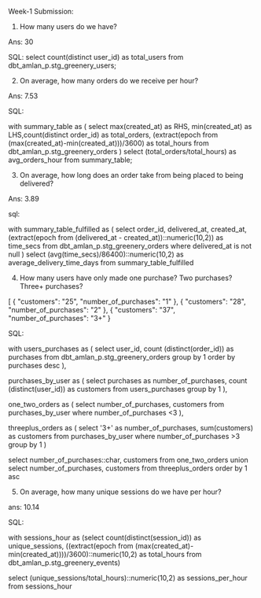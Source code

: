 Week-1 Submission:

1. How many users do we have?

Ans: 30

SQL:
select count(distinct user_id) as total_users from dbt_amlan_p.stg_greenery_users;

2. On average, how many orders do we receive per hour?

Ans: 7.53

SQL:

with summary_table as 
  (
    select max(created_at) as RHS, min(created_at) as LHS,count(distinct order_id) as total_orders, (extract(epoch from (max(created_at)-min(created_at)))/3600) as total_hours
    from dbt_amlan_p.stg_greenery_orders
  )
select (total_orders/total_hours) as avg_orders_hour from summary_table;

3. On average, how long does an order take from being placed to being delivered?

Ans: 3.89

sql:

with summary_table_fulfilled as 
    (
      select order_id, delivered_at, created_at,(extract(epoch from (delivered_at - created_at))::numeric(10,2)) as time_secs from dbt_amlan_p.stg_greenery_orders
      where delivered_at is not null
    )
select (avg(time_secs)/86400)::numeric(10,2) as average_delivery_time_days from summary_table_fulfilled
    
4. How many users have only made one purchase? Two purchases? Three+ purchases?

[
 {
  "customers": "25",
  "number_of_purchases": "1"
 },
 {
  "customers": "28",
  "number_of_purchases": "2"
 },
 {
  "customers": "37",
  "number_of_purchases": "3+"
 }

SQL:

 with users_purchases as 
    (
    select user_id, count (distinct(order_id)) as purchases
    from dbt_amlan_p.stg_greenery_orders
    group by 1
    order by purchases desc
    ),

purchases_by_user as 
   (
   select purchases as number_of_purchases, count (distinct(user_id)) as customers from users_purchases
    group by 1
   ), 
   
one_two_orders as 
(
  select number_of_purchases, customers 
  from purchases_by_user
  where number_of_purchases <3
),

threeplus_orders as 
(
select '3+' as number_of_purchases, sum(customers) as customers
from purchases_by_user
where number_of_purchases >3
group by 1
)

select number_of_purchases::char, customers from one_two_orders
union
select number_of_purchases, customers from threeplus_orders
order by 1 asc

5. On average, how many unique sessions do we have per hour?

ans: 10.14

SQL:

with sessions_hour as
(select count(distinct(session_id)) as unique_sessions, ((extract(epoch from (max(created_at)-min(created_at))))/3600)::numeric(10,2) as total_hours
from dbt_amlan_p.stg_greenery_events)

select (unique_sessions/total_hours)::numeric(10,2) as sessions_per_hour from sessions_hour